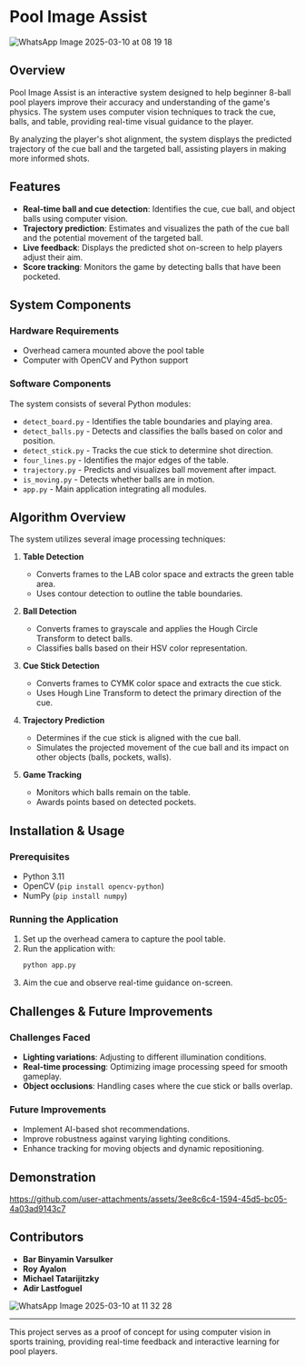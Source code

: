 # Pool Image Assist

![WhatsApp Image 2025-03-10 at 08 19 18](https://github.com/user-attachments/assets/a76efd8d-d7e5-4c4a-bd35-ace594f7dbbb)

## Overview
Pool Image Assist is an interactive system designed to help beginner 8-ball pool players improve their accuracy and understanding of the game's physics. The system uses computer vision techniques to track the cue, balls, and table, providing real-time visual guidance to the player.

By analyzing the player's shot alignment, the system displays the predicted trajectory of the cue ball and the targeted ball, assisting players in making more informed shots.

## Features
- **Real-time ball and cue detection**: Identifies the cue, cue ball, and object balls using computer vision.
- **Trajectory prediction**: Estimates and visualizes the path of the cue ball and the potential movement of the targeted ball.
- **Live feedback**: Displays the predicted shot on-screen to help players adjust their aim.
- **Score tracking**: Monitors the game by detecting balls that have been pocketed.

## System Components
### Hardware Requirements
- Overhead camera mounted above the pool table
- Computer with OpenCV and Python support

### Software Components
The system consists of several Python modules:
- `detect_board.py` - Identifies the table boundaries and playing area.
- `detect_balls.py` - Detects and classifies the balls based on color and position.
- `detect_stick.py` - Tracks the cue stick to determine shot direction.
- `four_lines.py` - Identifies the major edges of the table.
- `trajectory.py` - Predicts and visualizes ball movement after impact.
- `is_moving.py` - Detects whether balls are in motion.
- `app.py` - Main application integrating all modules.

## Algorithm Overview
The system utilizes several image processing techniques:
1. **Table Detection**
   - Converts frames to the LAB color space and extracts the green table area.
   - Uses contour detection to outline the table boundaries.

2. **Ball Detection**
   - Converts frames to grayscale and applies the Hough Circle Transform to detect balls.
   - Classifies balls based on their HSV color representation.

3. **Cue Stick Detection**
   - Converts frames to CYMK color space and extracts the cue stick.
   - Uses Hough Line Transform to detect the primary direction of the cue.

4. **Trajectory Prediction**
   - Determines if the cue stick is aligned with the cue ball.
   - Simulates the projected movement of the cue ball and its impact on other objects (balls, pockets, walls).

5. **Game Tracking**
   - Monitors which balls remain on the table.
   - Awards points based on detected pockets.

## Installation & Usage
### Prerequisites
- Python 3.11
- OpenCV (`pip install opencv-python`)
- NumPy (`pip install numpy`)

### Running the Application
1. Set up the overhead camera to capture the pool table.
2. Run the application with:
   ```sh
   python app.py
   ```
3. Aim the cue and observe real-time guidance on-screen.

## Challenges & Future Improvements
### Challenges Faced
- **Lighting variations**: Adjusting to different illumination conditions.
- **Real-time processing**: Optimizing image processing speed for smooth gameplay.
- **Object occlusions**: Handling cases where the cue stick or balls overlap.

### Future Improvements
- Implement AI-based shot recommendations.
- Improve robustness against varying lighting conditions.
- Enhance tracking for moving objects and dynamic repositioning.

## Demonstration


https://github.com/user-attachments/assets/3ee8c6c4-1594-45d5-bc05-4a03ad9143c7



## Contributors
- **Bar Binyamin Varsulker**
- **Roy Ayalon**
- **Michael Tatarijitzky**
- **Adir Lastfoguel**
  
![WhatsApp Image 2025-03-10 at 11 32 28](https://github.com/user-attachments/assets/2e230500-bab1-44d1-aced-4c686494d8a4)

---
This project serves as a proof of concept for using computer vision in sports training, providing real-time feedback and interactive learning for pool players.

